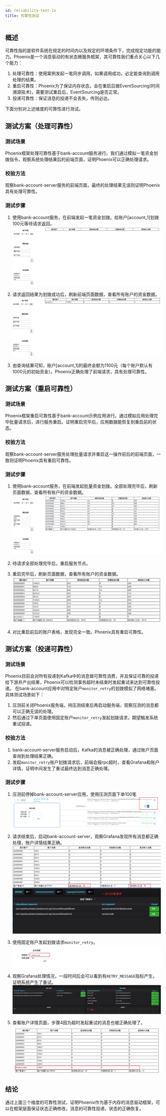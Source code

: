 ```yaml
---
id: reliability-test-2x
title: 可靠性测试
---
```


## 概述

可靠性指的是软件系统在规定的时间内以及规定的环境条件下，完成规定功能的能力。Phoenix是一个消息驱动的有状态微服务框架，其可靠性我们重点关心以下几个能力：

1. 处理可靠性：使用案例发起一笔同步调用，如果调用成功，必定能查询到调用处理的结果。
2. 重启可靠性：Phoenix为了保证内存状态，会在重启后做EventSourcing(时间溯源技术)，需要测试重启后，EventSourcing是否正常。
3. 投递可靠性：保证消息的投递不会丢失，传则必达。

下面分别对上述维度的可靠性进行测试。


## 测试方案（处理可靠性）

### 测试场景

Phoenix框架处理可靠性基于bank-account服务进行。我们通过模拟一笔资金划拨指令，观察系统处理结果后的前端页面，证明Phoenix可以正确处理请求。

### 校验方法

观察bank-account-server服务的前端页面，最终的处理结果无误则证明Phoenix具有处理可靠性。

### 测试步骤

 1. 使用bank-account服务，在前端发起一笔资金划拨。给账户[account_1]划拨100元等待请求返回。
    ![show](../../assets/Phoenix2.x/Phoenix-test/reliability/001.png)

 2. 请求返回结果为划拨成功后，刷新前端页面数据，查看所有账户的资金数据。
    ![show](../../assets/Phoenix2.x/Phoenix-test/reliability/002.png)

 3. 由查询结果可知，账户[account_1]的最终金额为1100元（每个账户默认有1000元的初始资金）。Phoenix正确处理了前端请求，具有处理可靠性。

## 测试方案（重启可靠性）

### 测试场景

Phoenix框架重启可靠性基于bank-account示例应用进行。通过模拟应用处理完毕批量请求后，进行服务重启。证明重启完毕后，应用数据能恢复到重启前的状态。

### 校验方法

观察bank-account-server服务处理批量请求并重启这一操作前后的前端页面，一致则证明Phoenix具有重启可靠性。

### 测试步骤

 1. 使用bank-account服务，在前端发起批量资金划拨。全部处理完毕后，刷新页面数据，查看所有账户的资金数据。
 ![show](../../assets/Phoenix2.x/Phoenix-test/reliability/003.png)

 2. 待请求全部处理完毕后，重启服务节点。

 3. 重启完毕后，刷新页面数据，查看所有账户的资金数据。
 ![show](../../assets/Phoenix2.x/Phoenix-test/reliability/005.png)

 4. 对比重启前后的账户表格，发现完全一致。Phoenix具有重启可靠性。

## 测试方案（投递可靠性）

### 测试场景

Phoenix目前会对所有投递到Kafka中的消息做可靠性消费，并且保证可靠的投递给下游并产出结果，Phoenix可以检测事务超时未结束时发起重试来达到可靠性投递。
在bank-account应用中对特定账户`monitor_retry`的划拨模拟了网络堵塞。具体测试场景如下：

1. 压测前关闭Phoenix服务端，待压测结束后再启动服务端，观察压测的消息都可以正确无误的处理。
2. 然后通过下单页面使用固定账户`monitor_retry`发起划拨请求，期望触发系统重试投递。


### 校验方法

1. bank-account-server服务启动后，Kafka的消息被正确处理，通过账户页面查询到处理结果正确。
2. 发起`monitor_retry`账户划拨请求后，前端会报rpc超时，查看Grafana和账户详情，证明中间发生了重试最终达到消息正确处理。

### 测试步骤

1. 压测前停掉bank-account-server应用，使用压测页面下单100笔
 ![show](../../assets/Phoenix2.x/Phoenix-test/reliability/006.png)

2. 请求结束后，启动bank-account-server，观察Grafana发现所有消息都正确处理，账户详情结果正确。
 ![show](../../assets/Phoenix2.x/Phoenix-test/reliability/007.png)

3. 使用固定账户发起划拨请求`monitor_retry`。
 ![show](../../assets/Phoenix2.x/Phoenix-test/reliability/008.png)

4. 观察Grafana处理情况，一段时间后会可以看到有`RETRY_MESSAGE`指标产生，证明系统产生了重试。
 ![show](../../assets/Phoenix2.x/Phoenix-test/reliability/009.png)

5. 查看账户详情页面，步骤4因为超时发起重试的消息也被正确处理了。
 ![show](../../assets/Phoenix2.x/Phoenix-test/reliability/010.png)


## 结论
通过上面三个维度的可靠性测试，证明Phoenix作为基于内存的消息驱动框架，可以在框架层面保证状态正确修改，消息的可靠性投递，状态的正确恢复。

